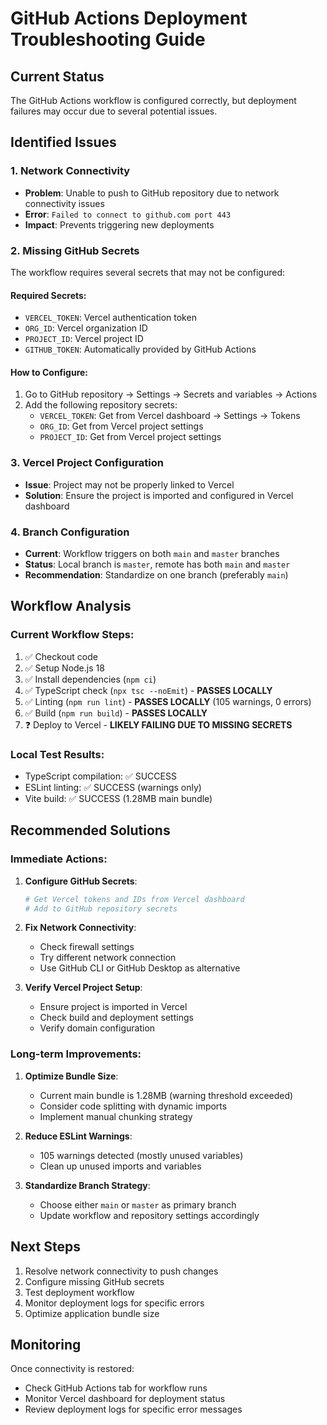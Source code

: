 # GitHub Actions Deployment Troubleshooting Guide

## Current Status
The GitHub Actions workflow is configured correctly, but deployment failures may occur due to several potential issues.

## Identified Issues

### 1. Network Connectivity
- **Problem**: Unable to push to GitHub repository due to network connectivity issues
- **Error**: `Failed to connect to github.com port 443`
- **Impact**: Prevents triggering new deployments

### 2. Missing GitHub Secrets
The workflow requires several secrets that may not be configured:

#### Required Secrets:
- `VERCEL_TOKEN`: Vercel authentication token
- `ORG_ID`: Vercel organization ID
- `PROJECT_ID`: Vercel project ID
- `GITHUB_TOKEN`: Automatically provided by GitHub Actions

#### How to Configure:
1. Go to GitHub repository → Settings → Secrets and variables → Actions
2. Add the following repository secrets:
   - `VERCEL_TOKEN`: Get from Vercel dashboard → Settings → Tokens
   - `ORG_ID`: Get from Vercel project settings
   - `PROJECT_ID`: Get from Vercel project settings

### 3. Vercel Project Configuration
- **Issue**: Project may not be properly linked to Vercel
- **Solution**: Ensure the project is imported and configured in Vercel dashboard

### 4. Branch Configuration
- **Current**: Workflow triggers on both `main` and `master` branches
- **Status**: Local branch is `master`, remote has both `main` and `master`
- **Recommendation**: Standardize on one branch (preferably `main`)

## Workflow Analysis

### Current Workflow Steps:
1. ✅ Checkout code
2. ✅ Setup Node.js 18
3. ✅ Install dependencies (`npm ci`)
4. ✅ TypeScript check (`npx tsc --noEmit`) - **PASSES LOCALLY**
5. ✅ Linting (`npm run lint`) - **PASSES LOCALLY** (105 warnings, 0 errors)
6. ✅ Build (`npm run build`) - **PASSES LOCALLY**
7. ❓ Deploy to Vercel - **LIKELY FAILING DUE TO MISSING SECRETS**

### Local Test Results:
- TypeScript compilation: ✅ SUCCESS
- ESLint linting: ✅ SUCCESS (warnings only)
- Vite build: ✅ SUCCESS (1.28MB main bundle)

## Recommended Solutions

### Immediate Actions:
1. **Configure GitHub Secrets**:
   ```bash
   # Get Vercel tokens and IDs from Vercel dashboard
   # Add to GitHub repository secrets
   ```

2. **Fix Network Connectivity**:
   - Check firewall settings
   - Try different network connection
   - Use GitHub CLI or GitHub Desktop as alternative

3. **Verify Vercel Project Setup**:
   - Ensure project is imported in Vercel
   - Check build and deployment settings
   - Verify domain configuration

### Long-term Improvements:
1. **Optimize Bundle Size**:
   - Current main bundle is 1.28MB (warning threshold exceeded)
   - Consider code splitting with dynamic imports
   - Implement manual chunking strategy

2. **Reduce ESLint Warnings**:
   - 105 warnings detected (mostly unused variables)
   - Clean up unused imports and variables

3. **Standardize Branch Strategy**:
   - Choose either `main` or `master` as primary branch
   - Update workflow and repository settings accordingly

## Next Steps
1. Resolve network connectivity to push changes
2. Configure missing GitHub secrets
3. Test deployment workflow
4. Monitor deployment logs for specific errors
5. Optimize application bundle size

## Monitoring
Once connectivity is restored:
- Check GitHub Actions tab for workflow runs
- Monitor Vercel dashboard for deployment status
- Review deployment logs for specific error messages